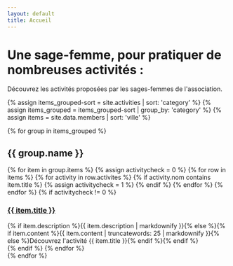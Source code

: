 ```yaml
---
layout: default
title: Accueil
---
```


# Une sage-femme, pour pratiquer de nombreuses activités : #

Découvrez les activités proposées par les sages-femmes de l'association.

{% assign items_grouped-sort = site.activities | sort: 'category' %}
{% assign items_grouped = items_grouped-sort | group_by: 'category' %}
{% assign items = site.data.members | sort: 'ville' %}

{% for group in items_grouped %}

<h2 class="activity-{{ group.name | slugify }}">{{ group.name }}</h2>
<div class="activity-list">
  {% for item in group.items %}
  {% assign activitycheck = 0 %}
  {% for row in items %}
  {% for activity in row.activites %}
  {% if activity.nom contains item.title %}
    {% assign activitycheck = 1 %}
  {% endif %}
  {% endfor %}
  {% endfor %}
  {% if activitycheck != 0 %}
  <div class="activity-list__box">  
    <h3 class="h5"><a href="{{ item.url }}">{{ item.title }}</a></h3>
    {% if item.description %}{{ item.description | markdownify }}{% else %}{% if item.content %}{{ item.content | truncatewords: 25 | markdownify }}{% else %}Découvrez l'activité {{ item.title }}{% endif %}{% endif %}
  </div>
  {% endif %}
  {% endfor %} 
</div>
{% endfor %}
